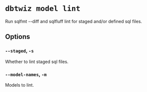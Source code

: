 # `dbtwiz model lint`

Run sqlfmt --diff and sqlfluff lint for staged and/or defined sql files.

## Options

### `--staged`, `-s`

Whether to lint staged sql files.

### `--model-names`, `-m`

Models to lint.
